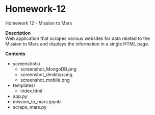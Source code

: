 # Homework-12
Homework 12 - Mission to Mars

**Description**  
Web application that scrapes various websites for data related to the Mission to Mars and displays the information in a single HTML page.  

**Contents**
* screenshots/  
  * screenshot_MongoDB.png
  * screenshot_desktop.png  
  * screenshot_mobile.png  
* templates/  
  * index.html  
* app.py  
* mission_to_mars.ipynb  
* scrape_mars.py